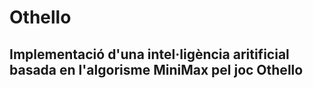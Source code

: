 # Othello
## Implementació d'una intel·ligència aritificial basada en l'algorisme MiniMax pel joc Othello
